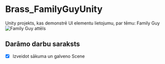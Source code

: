 # Brass_FamilyGuyUnity
Unity projekts, kas demonstrē UI elementu lietojumu, par tēmu: Family Guy
![Family Guy attēls](https://th.bing.com/th/id/R.b15f04623560e36b6fd4efab4e670ffb?rik=QK3nAnRqYIXUrw&riu=http%3a%2f%2fimages6.fanpop.com%2fimage%2fphotos%2f32800000%2ffamily-guy-family-guy-32854231-1600-1200.jpg&ehk=vOPEcj7i7Sbl015bhaCOiaOfEzFkcc4ruvSaz6I6HeI%3d&risl=&pid=ImgRaw&r=0)

## Darāmo darbu saraksts
- [x] Izveidot sākuma un galveno Scene

